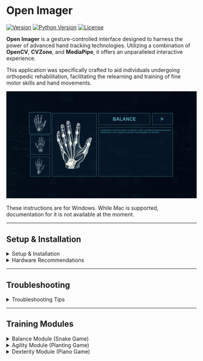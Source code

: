 # Open Imager

[![Version](https://img.shields.io/badge/version-4.2.0-blue.svg)]()
[![Python Version](https://img.shields.io/badge/python-3.12-blue.svg)](https://www.python.org/downloads/release/python-312/)
[![License](https://img.shields.io/badge/license-MIT-blue.svg)](https://opensource.org/licenses/MIT)

**Open Imager** is a gesture-controlled interface designed to harness the power of advanced hand tracking technologies. Utilizing a combination of **OpenCV**, **CVZone**, and **MediaPipe**, it offers an unparalleled interactive experience.

This application was specifically crafted to aid individuals undergoing orthopedic rehabilitation, facilitating the relearning and training of fine motor skills and hand movements.

![Interface Preview](https://github.com/bayoudhseif/openimager/blob/master/assets/interface.PNG?raw=true)

These instructions are for Windows. While Mac is supported, documentation for it is not available at the moment.

---

## Setup & Installation

<details>
<summary>Setup & Installation</summary>

### Prerequisites

- **[Python 3.12](https://www.python.org/ftp/python/3.12.3/python-3.12.3-amd64.exe)**: Ensure you have Python 3.12 installed.
- **[Microsoft Visual C++](https://aka.ms/vs/17/release/vc_redist.x64.exe)**: Install the Microsoft Visual C++ 2015-2022 Redistributable.

### Installation

1. **Clone or Download Repository**
   - Clone the project repository using Git or download it as a ZIP file.

2. **Install Dependencies**
   - Open your terminal or command prompt.
   - Navigate to the project repository directory.
   - Run the following command to install the required Python packages:
     ```sh
     pip install -r requirements.txt
     ```

### Running the Application

1. **Navigate to Application Directory**
   - Change directory to `main-web`:
     ```sh
     cd main-web
     ```

2. **Run the Application**
   - Execute the following command to start the application:
     ```sh
     python openimager-windows.py
     ```

</details>

<details>
<summary>Hardware Recommendations</summary>

To ensure optimal performance, it is recommended to use the following hardware specifications:

- **Processor**: Quad-core CPU with 2.5 GHz or higher clock speed.
- **RAM**: Minimum 8 GB RAM.
- **GPU**: Optional but recommended for improved performance, with at least 2 GB VRAM.
- **Camera**: Standard webcam capable of at least 720p resolution.

</details>

---

## Troubleshooting

<details>
<summary>Troubleshooting Tips</summary>

If you're having trouble getting the training modules to work after starting the Flask server from `openimager-windows.py`, follow these steps:

1. **Go to the Levels Directory**: Open your command prompt or terminal and navigate to the `levels` folder inside the `main-web` folder of your project.

2. **Find the Module**: Inside the `levels` folder, you'll see folders named `agility`, `balance`, and `dexterity`. Go into the folder that corresponds to the module you're having trouble with. For example, if it's the agility module, go into the `agility` folder.

3. **Run the Module**: Once you're inside the module's folder, find the Python file (it will have the same name as the folder) and run it by typing `python filename.py` in your command prompt or terminal. This will run the module directly and may show any errors that are preventing it from working properly.

Repeat these steps for the other modules if needed.

</details>

---

## Training Modules

<details>
<summary>Balance Module (Snake Game)</summary>

### Purpose
A hand-controlled snake game using OpenCV and Pygame.

#### Game Mechanics
- The game continuously captures frames from the camera, detects hand landmarks, and uses the index finger position to control the snake.
- If the snake's head (index finger tip) collides with a treat, the score increases, and a new treat position is generated.
- The game ends if the snake stands still for too long.

</details>

<details>
<summary>Agility Module (Planting Game)</summary>

### Purpose
A hand-controlled drag-and-drop planting game using OpenCV and Pygame.

#### Game Mechanics
- The game detects hand gestures to grab and move a box (seed) to a planting zone.
- If the box is placed inside the planting zone, a new planting zone is generated.

</details>

<details>
<summary>Dexterity Module (Piano Game)</summary>

### Purpose
A hand gesture-controlled piano game using OpenCV, MediaPipe, and Pygame.

#### Game Mechanics
- Plays a piano note when the correct gesture is made.
- Tracks the number of correct gestures and stops after 60 successful gestures.

</details>
